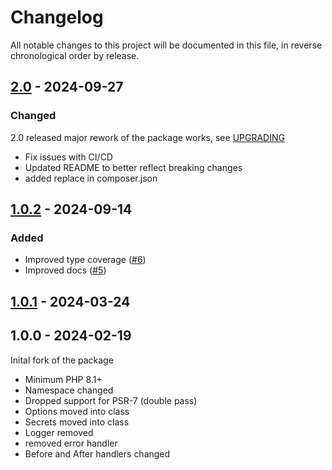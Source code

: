 # Changelog

All notable changes to this project will be documented in this file, in reverse
chronological order by release.

## [2.0](https://github.com/jimtools/jwt-auth/compare/1.0.0...2.0.0) - 2024-09-27

### Changed
2.0 released major rework of the package works, see [UPGRADING](UPGRADING)

- Fix issues with CI/CD
- Updated README to better reflect breaking changes
- added replace in composer.json

## [1.0.2](https://github.com/jimtools/jwt-auth/compare/1.0.1...1.0.2) - 2024-09-14

### Added
- Improved type coverage ([#6](https://github.com/JimTools/jwt-auth/pull/6))
- Improved docs ([#5](https://github.com/JimTools/jwt-auth/pull/5))

## [1.0.1](https://github.com/jimtools/jwt-auth/compare/1.0.0...1.0.1) - 2024-03-24

## 1.0.0 - 2024-02-19

Inital fork of the package
- Minimum PHP 8.1+
- Namespace changed
- Dropped support for PSR-7 (double pass)
- Options moved into class
- Secrets moved into class
- Logger removed
- removed error handler
- Before and After handlers changed
